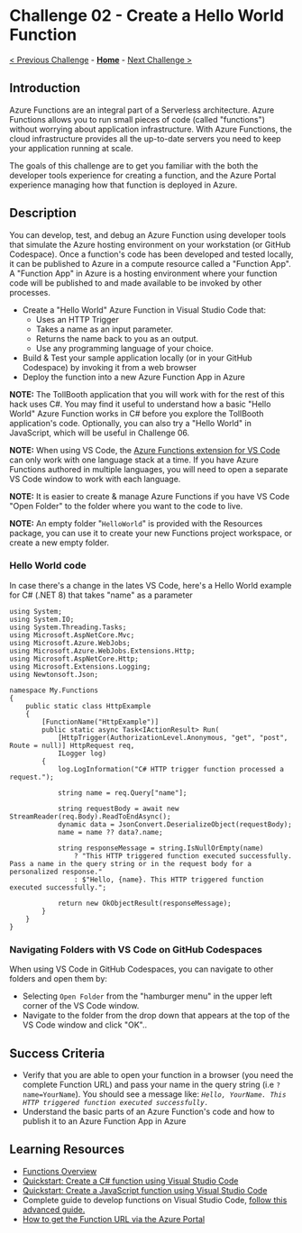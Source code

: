 # Challenge 02 - Create a Hello World Function

[< Previous Challenge](./Challenge-01.md) - **[Home](../README.md)** - [Next Challenge >](./Challenge-03.md)

## Introduction

Azure Functions are an integral part of a Serverless architecture.  Azure Functions allows you to run small pieces of code (called "functions") without worrying about application infrastructure. With Azure Functions, the cloud infrastructure provides all the up-to-date servers you need to keep your application running at scale.

The goals of this challenge are to get you familiar with the both the developer tools experience for creating a function, and the Azure Portal experience managing how that function is deployed in Azure.

## Description

You can develop, test, and debug an Azure Function using developer tools that simulate the Azure hosting environment on your workstation (or GitHub Codespace). Once a function's code has been developed and tested locally, it can be published to Azure in a compute resource called a "Function App".  A "Function App" in Azure is a hosting environment where your function code will be published to and made available to be invoked by other processes.

- Create a "Hello World" Azure Function in Visual Studio Code that:
    - Uses an HTTP Trigger
    - Takes a name as an input parameter.
    - Returns the name back to you as an output.
    - Use any programming language of your choice.
- Build & Test your sample application locally (or in your GitHub Codespace) by invoking it from a web browser
- Deploy the function into a new Azure Function App in Azure
  
**NOTE:** The TollBooth application that you will work with for the rest of this hack uses C#. You may find it useful to understand how a basic "Hello World" Azure Function works in C# before you explore the TollBooth application's code. Optionally, you can also try a "Hello World" in JavaScript, which will be useful in Challenge 06.

**NOTE:** When using VS Code, the [Azure Functions extension for VS Code](https://marketplace.visualstudio.com/items?itemName=ms-azuretools.vscode-azurefunctions&ssr=false#overview) can only work with one language stack at a time. If you have Azure Functions authored in multiple languages, you will need to open a separate VS Code window to work with each language.

**NOTE:** It is easier to create & manage Azure Functions if you have VS Code "Open Folder" to the folder where you want to the code to live.

**NOTE:** An empty folder "`HelloWorld`" is provided with the Resources package, you can use it to create your new Functions project workspace, or create a new empty folder.

### Hello World code
In case there's a change in the lates VS Code, here's a Hello World example for C# (.NET 8) that takes "name" as a parameter

```
using System;
using System.IO;
using System.Threading.Tasks;
using Microsoft.AspNetCore.Mvc;
using Microsoft.Azure.WebJobs;
using Microsoft.Azure.WebJobs.Extensions.Http;
using Microsoft.AspNetCore.Http;
using Microsoft.Extensions.Logging;
using Newtonsoft.Json;

namespace My.Functions
{
    public static class HttpExample
    {
        [FunctionName("HttpExample")]
        public static async Task<IActionResult> Run(
            [HttpTrigger(AuthorizationLevel.Anonymous, "get", "post", Route = null)] HttpRequest req,
            ILogger log)
        {
            log.LogInformation("C# HTTP trigger function processed a request.");

            string name = req.Query["name"];

            string requestBody = await new StreamReader(req.Body).ReadToEndAsync();
            dynamic data = JsonConvert.DeserializeObject(requestBody);
            name = name ?? data?.name;

            string responseMessage = string.IsNullOrEmpty(name)
                ? "This HTTP triggered function executed successfully. Pass a name in the query string or in the request body for a personalized response."
                : $"Hello, {name}. This HTTP triggered function executed successfully.";

            return new OkObjectResult(responseMessage);
        }
    }
}
```

### Navigating Folders with VS Code on GitHub Codespaces

When using VS Code in GitHub Codespaces, you can navigate to other folders and open them by:
- Selecting `Open Folder` from the "hamburger menu" in the upper left corner of the VS Code window.
- Navigate to the folder from the drop down that appears at the top of the VS Code window and click "OK"..

## Success Criteria

- Verify that you are able to open your function in a browser (you need the complete Function URL) and pass your name in the query string (i.e `?name=YourName`). You should see a message like:
*`Hello, YourName. This HTTP triggered function executed successfully.`*
- Understand the basic parts of an Azure Function's code and how to publish it to an Azure Function App in Azure

## Learning Resources

- [Functions Overview](https://docs.microsoft.com/azure/azure-functions/functions-overview)
- [Quickstart: Create a C# function using Visual Studio Code](https://learn.microsoft.com/en-us/azure/azure-functions/create-first-function-vs-code-csharp)
- [Quickstart: Create a JavaScript function using Visual Studio Code](https://learn.microsoft.com/en-us/azure/azure-functions/create-first-function-vs-code-node?pivots=nodejs-model-v4)
- Complete guide to develop functions on Visual Studio Code, [follow this advanced guide.](https://docs.microsoft.com/en-us/azure/azure-functions/functions-develop-vs-code?tabs=csharp)
- [How to get the Function URL via the Azure Portal](https://learn.microsoft.com/en-us/azure/azure-functions/functions-create-function-app-portal?pivots=programming-language-javascript#test-the-function)
